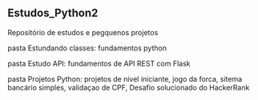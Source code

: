 <h2>Estudos_Python2</h2>

<p> Repositório de estudos e pegquenos projetos<p/>

<p> pasta Estundando classes: fundamentos python<p/>
<p> pasta Estudo API: fundamentos de API REST com Flask<p/>
<p> pasta  Projetos Python: projetos de nivel iniciante, jogo da forca, sitema bancário simples, validaçao de CPF, Desafio solucionado do HackerRank<p/>